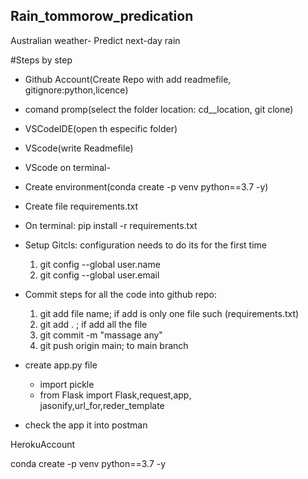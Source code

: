 ## Rain_tommorow_predication
Australian weather- Predict next-day rain

#Steps by step
- Github Account(Create Repo with add readmefile, gitignore:python,licence)
- comand promp(select the folder location: cd__location, git clone)
- VSCodeIDE(open th especific folder)
- VScode(write Readmefile)
- VScode on terminal- 
- Create environment(conda create -p venv python==3.7 -y)
- Create file requirements.txt
- On terminal: pip install -r requirements.txt
- Setup Gitcls: configuration needs to do its for the first time
    1. git config --global user.name
    2. git config --global user.email
- Commit steps for all the code into github repo:
    1. git add file name; if add is only one file such (requirements.txt)
    2. git add . ; if add all the file
    3. git commit -m "massage any"
    4. git push origin main; to main branch

- create app.py file
    - import pickle
    - from Flask import Flask,request,app,          
      jasonify,url_for,reder_template 
- check the app it into postman 




HerokuAccount




conda create -p venv python==3.7 -y